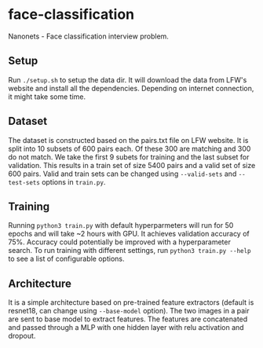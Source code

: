 # face-classification
Nanonets - Face classification interview problem.

## Setup
Run ```./setup.sh``` to setup the data dir. It will download the data from LFW's website and install all the 
dependencies. Depending on internet connection, it might take some time.

## Dataset
The dataset is constructed based on the pairs.txt file on LFW website. It is split into 10 subsets of 600 pairs each.
Of these 300 are matching and 300 do not match. We take the first 9 subets for training and the last subset for validation.
This results in a train set of size 5400 pairs and a valid set of size 600 pairs. Valid and train sets can be changed using 
```--valid-sets``` and ```--test-sets``` options in ```train.py```.
 
## Training

Running ```python3 train.py``` with default hyperparmeters will run for 50 epochs and will take ~2 hours with GPU.
It achieves validation accuracy of 75%. Accuracy could potentially be improved with a hyperparameter search. To run
training with different settings, run ```python3 train.py --help``` to see a list of configurable options.

## Architecture

It is a simple architecture based on pre-trained feature extractors (default is resnet18, can change using 
```--base-model``` option). The two images in a pair are sent to base model to extract features. The features are 
concatenated and passed through a MLP with one hidden layer with relu activation and dropout.
